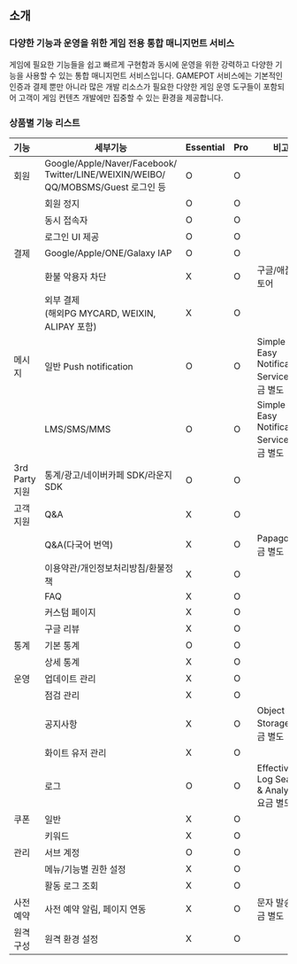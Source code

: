 ## 소개

### 다양한 기능과 운영을 위한 게임 전용 통합 매니지먼트 서비스

게임에 필요한 기능들을 쉽고 빠르게 구현함과 동시에 운영을 위한 강력하고 다양한 기능을 사용할 수 있는 통합 매니지먼트 서비스입니다. GAMEPOT 서비스에는 기본적인 인증과 결제 뿐만 아니라 많은 개발 리소스가 필요한 다양한 게임 운영 도구들이 포함되어 고객이 게임 컨텐츠 개발에만 집중할 수 있는 환경을 제공합니다.



### 상품별 기능 리스트

| 기능           | 세부기능                                                     | Essential | Pro  | 비고                                         |
| :------------- | ------------------------------------------------------------ | :-------- | ---- | -------------------------------------------- |
| 회원           | Google/Apple/Naver/Facebook/<br />Twitter/LINE/WEIXIN/WEIBO/<br />QQ/MOBSMS/Guest 로그인 등 | O         | O    |                                              |
|                | 회원 정지                                                    | O         | O    |                                              |
|                | 동시 접속자                                                  | O         | O    |                                              |
|                | 로그인 UI 제공                                               | O         | O    |                                              |
| 결제           | Google/Apple/ONE/Galaxy IAP                                  | O         | O    |                                              |
|                | 환불 악용자 차단                                             | X         | O    | 구글/애플 스토어                             |
|                | 외부 결제<br />(해외PG MYCARD, WEIXIN, ALIPAY 포함)          | X         | O    |                                              |
| 메시지         | 일반 Push notification                                       | O         | O    | Simple & Easy Notification Service 요금 별도 |
|                | LMS/SMS/MMS                                                  | O         | O    | Simple & Easy Notification Service 요금 별도 |
| 3rd Party 지원 | 통계/광고/네이버카페 SDK/라운지 SDK                          | O         | O    |                                              |
| 고객지원       | Q&A                                                          | X         | O    |                                              |
|                | Q&A(다국어 번역)                                             | X         | O    | Papago 요금 별도                             |
|                | 이용약관/개인정보처리방침/환불정책                           | X         | O    |                                              |
|                | FAQ                                                          | X         | O    |                                              |
|                | 커스텀 페이지                                                | X         | O    |                                              |
|                | 구글 리뷰                                                    | X         | O    |                                              |
| 통계           | 기본 통계                                                    | O         | O    |                                              |
|                | 상세 통계                                                    | X         | O    |                                              |
| 운영           | 업데이트 관리                                                | X         | O    |                                              |
|                | 점검 관리                                                    | X         | O    |                                              |
|                | 공지사항                                                     | X         | O    | Object Storage 요금 별도                     |
|                | 화이트 유저 관리                                             | X         | O    |                                              |
|                | 로그                                                         | O         | O    | Effective Log Search & Analytics 요금 별도   |
| 쿠폰           | 일반                                                         | X         | O    |                                              |
|                | 키워드                                                       | X         | O    |                                              |
| 관리           | 서브 계정                                                    | O         | O    |                                              |
|                | 메뉴/기능별 권한 설정                                        | X         | O    |                                              |
|                | 활동 로그 조회                                               | X         | O    |                                              |
| 사전예약       | 사전 예약 알림, 페이지 연동                                  | X         | O    | 문자 발송 요금 별도                          |
| 원격구성       | 원격 환경 설정                                               | X         | O    |                                              |
